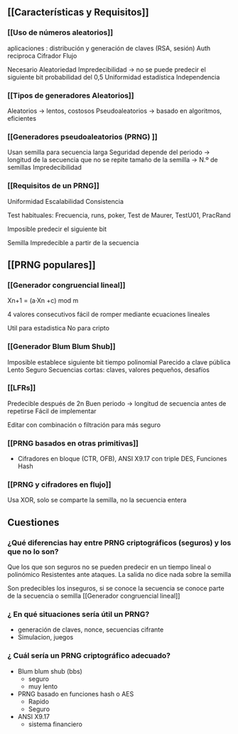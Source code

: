 ## [[Características y Requisitos]]

### [[Uso de números aleatorios]]

aplicaciones : distribución y generación de claves (RSA, sesión)
Auth reciproca 
Cifrador Flujo

Necesario
Aleatoriedad 
Impredecibilidad -> no se puede predecir el siguiente bit probabilidad del 0,5
Uniformidad estadística
Independencia
### [[Tipos de generadores Aleatorios]]

Aleatorios -> lentos, costosos
Pseudoaleatorios -> basado en algoritmos, eficientes

### [[Generadores pseudoaleatorios (PRNG) ]]
Usan semilla para secuencia larga
Seguridad depende del 
periodo -> longitud de la secuencia que no se repite
tamaño de la semilla -> N.º de semillas
Impredecibilidad

### [[Requisitos de un PRNG]]
Uniformidad 
Escalabilidad
Consistencia 

Test habituales: Frecuencia, runs, poker, Test de Maurer, TestU01, PracRand

Imposible predecir el siguiente bit

Semilla 
Impredecible a partir de la secuencia 
## [[PRNG populares]]

### [[Generador congruencial lineal]]

Xn+1 = (a·Xn +c) mod m

4 valores consecutivos
fácil de romper mediante ecuaciones lineales

Util para estadistica 
No para cripto

### [[Generador Blum Blum Shub]]

Imposible establece siguiente bit tiempo polinomial 
Parecido a clave pública 
Lento 
Seguro
Secuencias cortas: claves, valores pequeños, desafíos

### [[LFRs]]

Predecible después de 2n
Buen periodo -> longitud de secuencia antes de repetirse 
Fácil de implementar 

Editar con combinación o filtración para más seguro

### [[PRNG basados en otras primitivas]]
- Cifradores en bloque (CTR, OFB), ANSI X9.17 con triple DES, Funciones Hash
### [[PRNG y cifradores en flujo]]

Usa XOR, solo se comparte la semilla, no la secuencia entera

## Cuestiones

### ¿Qué diferencias hay entre PRNG criptográficos (seguros) y los que no lo son?

Que los que son seguros no se pueden predecir en un tiempo lineal o polinómico
Resistentes ante ataques. La salida no dice nada sobre la semilla

Son predecibles los inseguros, si se conoce la secuencia se conoce parte de la secuencia o semilla [[Generador congruencial lineal]]

### ¿ En qué situaciones sería útil un PRNG?
- generación de claves, nonce, secuencias cifrante
- Simulacion, juegos
### ¿ Cuál sería un PRNG criptográfico adecuado?
- Blum blum shub (bbs)
	- seguro 
	- muy lento 
- PRNG basado en funciones hash o AES
	- Rapido
	- Seguro 
- ANSI X9.17
	- sistema financiero
